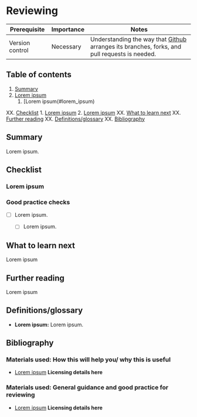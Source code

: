 # Reviewing

| Prerequisite | Importance | Notes |
| -------------|------------|-------|
| Version control | Necessary | Understanding the way that [Github](https://github.com) arranges its branches, forks, and pull requests is needed.  |

## Table of contents

1. [Summary](#Summary)
2. [Lorem ipsum](#lorem_ipsum)
    1. [Lorem ipsum(#lorem_ipsum)

XX. [Checklist](#Checklist)
    1. [Lorem ipsum](#lorem_ipsum)
    2. [Lorem ipsum](#lorem_ipsum)
XX. [What to learn next](#What_to_learn_next)
XX. [Further reading](#Further_reading)
XX. [Definitions/glossary](#Definitions_glossary)
XX. [Bibliography](#Bibliography)

<a name="Summary"></a>
## Summary

Lorem ipsum.














<a name="Checklist"></a>
## Checklist

### Lorem ipsum

<a name="Good_practice_checks"></a>
### Good practice checks

- [ ] Lorem ipsum.
  - [ ] Lorem ipsum.


<a name="What_to_learn_next"></a>
## What to learn next

Lorem ipsum

<a name="Further_reading"></a>
## Further reading

Lorem ipsum

<a name="Definitions_glossary"></a>
## Definitions/glossary

- **Lorem ipsum:** Lorem ipsum.


<a name="Bibliography"></a>
## Bibliography

### Materials used: How this will help you/ why this is useful

- [Lorem ipsum]() **Licensing details here**

### Materials used: General guidance and good practice for reviewing

- [Lorem ipsum]() **Licensing details here**


